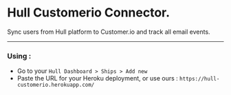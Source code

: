 # Hull Customerio Connector.

Sync users from Hull platform to Customer.io and track all email events.

---

### Using :

- Go to your `Hull Dashboard > Ships > Add new`
- Paste the URL for your Heroku deployment, or use ours : `https://hull-customerio.herokuapp.com/`
